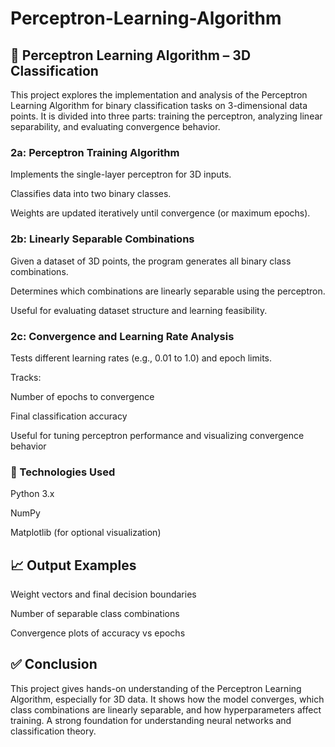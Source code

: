 # Perceptron-Learning-Algorithm

## 🤖 Perceptron Learning Algorithm – 3D Classification
This project explores the implementation and analysis of the Perceptron Learning Algorithm for binary classification tasks on 3-dimensional data points. It is divided into three parts: training the perceptron, analyzing linear separability, and evaluating convergence behavior.
### 2a: Perceptron Training Algorithm
Implements the single-layer perceptron for 3D inputs.

Classifies data into two binary classes.

Weights are updated iteratively until convergence (or maximum epochs).
### 2b: Linearly Separable Combinations
Given a dataset of 3D points, the program generates all binary class combinations.

Determines which combinations are linearly separable using the perceptron.

Useful for evaluating dataset structure and learning feasibility.

### 2c: Convergence and Learning Rate Analysis
Tests different learning rates (e.g., 0.01 to 1.0) and epoch limits.

Tracks:

Number of epochs to convergence

Final classification accuracy

Useful for tuning perceptron performance and visualizing convergence behavior
### 🔧 Technologies Used
Python 3.x

NumPy

Matplotlib (for optional visualization)

## 📈 Output Examples
Weight vectors and final decision boundaries

Number of separable class combinations

Convergence plots of accuracy vs epochs

## ✅ Conclusion
This project gives hands-on understanding of the Perceptron Learning Algorithm, especially for 3D data. It shows how the model converges, which class combinations are linearly separable, and how hyperparameters affect training. A strong foundation for understanding neural networks and classification theory.


